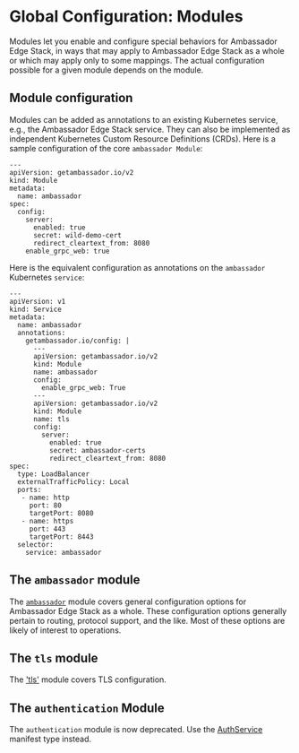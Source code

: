 # Global Configuration: Modules

Modules let you enable and configure special behaviors for Ambassador Edge Stack, in ways that may apply to Ambassador Edge Stack as a whole or which may apply only to some mappings. The actual configuration possible for a given module depends on the module.

## Module configuration

Modules can be added as annotations to an existing Kubernetes service, e.g., the Ambassador Edge Stack service. They can also be implemented as independent Kubernetes Custom Resource Definitions (CRDs). Here is a sample configuration of the core `ambassador Module`:

```
---
apiVersion: getambassador.io/v2
kind: Module
metadata:
  name: ambassador
spec:
  config:
    server:
      enabled: true
      secret: wild-demo-cert
      redirect_cleartext_from: 8080
    enable_grpc_web: true
```

Here is the equivalent configuration as annotations on the `ambassador` Kubernetes `service`:

```
---
apiVersion: v1
kind: Service
metadata:
  name: ambassador
  annotations:
    getambassador.io/config: |
      ---
      apiVersion: getambassador.io/v2
      kind: Module
      name: ambassador
      config:
        enable_grpc_web: True
      ---
      apiVersion: getambassador.io/v2
      kind: Module
      name: tls
      config:
        server:
          enabled: true
          secret: ambassador-certs
          redirect_cleartext_from: 8080
spec:
  type: LoadBalancer
  externalTrafficPolicy: Local
  ports:
   - name: http
     port: 80
     targetPort: 8080
   - name: https
     port: 443
     targetPort: 8443
  selector:
    service: ambassador
```

## The `ambassador` module

The [`ambassador`](/reference/core/ambassador) module covers general configuration options for Ambassador Edge Stack as a whole. These configuration options generally pertain to routing, protocol support, and the like. Most of these options are likely of interest to operations.

## The `tls` module

The ['tls'](/reference/core/tls) module covers TLS configuration.

## The `authentication` Module

The `authentication` module is now deprecated. Use the [AuthService](/reference/services/auth-service) manifest type instead.
